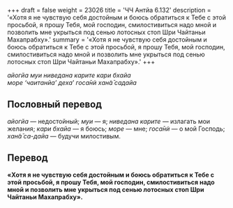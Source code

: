 +++
draft = false
weight = 23026
title = 'ЧЧ Антйа 6.132'
description = '«Хотя я не чувствую себя достойным и боюсь обратиться к Тебе с этой просьбой, я прошу Тебя, мой господин, смилостивиться надо мной и позволить мне укрыться под сенью лотосных стоп Шри Чайтаньи Махапрабху».'
summary = '«Хотя я не чувствую себя достойным и боюсь обратиться к Тебе с этой просьбой, я прошу Тебя, мой господин, смилостивиться надо мной и позволить мне укрыться под сенью лотосных стоп Шри Чайтаньи Махапрабху».'
+++

_айогйа муи ниведана карите кари бхайа  
море ‘чаитанйа’ деха_’ _госа̄н̃и хан̃а̄ садайа_

## Пословный перевод

_айогйа_ — недостойный; _муи_ — я; _ниведана_ _карите_ — излагать мои желания; _кари_ _бхайа_ — я боюсь; _море_ — мне; _госа̄н̃и_ — о мой Господь; _хан̃а̄_ _са_\-_дайа_ — будучи милостивым.

## Перевод

**«Хотя я не чувствую себя достойным и боюсь обратиться к Тебе с этой просьбой, я прошу Тебя, мой господин, смилостивиться надо мной и позволить мне укрыться под сенью лотосных стоп Шри Чайтаньи Махапрабху».**
